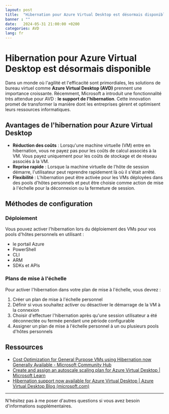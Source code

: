```yaml
---
layout: post
title:  "Hibernation pour Azure Virtual Desktop est désormais disponible"
banner : ""
date:   2024-05-31 21:00:00 +0200
categories: AVD
lang: fr
---
```


# Hibernation pour Azure Virtual Desktop est désormais disponible

Dans un monde où l'agilité et l'efficacité sont primordiales, les solutions de bureau virtuel comme **Azure Virtual Desktop (AVD)** prennent une importance croissante. Récemment, Microsoft a introduit une fonctionnalité très attendue pour AVD : **le support de l'hibernation**. Cette innovation promet de transformer la manière dont les entreprises gèrent et optimisent leurs ressources informatiques.

## Avantages de l'hibernation pour Azure Virtual Desktop

- **Réduction des coûts** : Lorsqu'une machine virtuelle (VM) entre en hibernation, vous ne payez pas pour les coûts de calcul associés à la VM. Vous payez uniquement pour les coûts de stockage et de réseau associés à la VM.
- **Reprise rapide** : Lorsque la machine virtuelle de l'hôte de session démarre, l'utilisateur peut reprendre rapidement là où il s'était arrêté.
- **Flexibilité** : L'hibernation peut être activée pour les VMs déployées dans des pools d'hôtes personnels et peut être choisie comme action de mise à l'échelle pour la déconnexion ou la fermeture de session.

## Méthodes de configuration

### Déploiement
Vous pouvez activer l'hibernation lors du déploiement des VMs pour vos pools d'hôtes personnels en utilisant :

- le portail Azure
- PowerShell
- CLI
- ARM
- SDKs et APIs

### Plans de mise à l'échelle
Pour activer l'hibernation dans votre plan de mise à l'échelle, vous devrez :

1. Créer un plan de mise à l'échelle personnel
2. Définir si vous souhaitez activer ou désactiver le démarrage de la VM à la connexion
3. Choisir d'effectuer l'hibernation après qu'une session utilisateur a été déconnectée ou fermée pendant une période configurable
4. Assigner un plan de mise à l'échelle personnel à un ou plusieurs pools d'hôtes personnels

## Ressources

- [Cost Optimization for General Purpose VMs using Hibernation now Generally Available - Microsoft Community Hub](https://techcommunity.microsoft.com/t5/azure-virtual-desktop/cost-optimization-for-general-purpose-vms-using-hibernation-now/ba-p/4149642)
- [Create and assign an autoscale scaling plan for Azure Virtual Desktop | Microsoft Learn](https://learn.microsoft.com/en-us/azure/virtual-desktop/autoscale-scaling-plan)
- [Hibernation support now available for Azure Virtual Desktop | Azure Virtual Desktop Blog (microsoft.com)](https://techcommunity.microsoft.com/t5/azure-virtual-desktop-blog/hibernation-support-now-available-for-azure-virtual-desktop/ba-p/4149639)

---

N'hésitez pas à me poser d'autres questions si vous avez besoin d'informations supplémentaires.